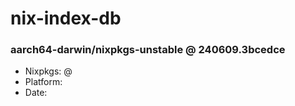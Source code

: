 # nix-index-db
### aarch64-darwin/nixpkgs-unstable @ 240609.3bcedce
- Nixpkgs: @[](https://github.com/NixOS/nixpkgs/commit/3bcedce9f4de37570242faf16e1e143583407eab)
- Platform: 
- Date: 
